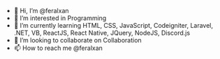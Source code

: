 - 👋 Hi, I’m @feralxan
- 👀 I’m interested in Programming
- 🌱 I’m currently learning HTML, CSS, JavaScript, Codeigniter, Laravel, .NET, VB, ReactJS, React Native, JQuery, NodeJS, Discord.js
- 💞️ I’m looking to collaborate on Collaboration
- 📫 How to reach me @feralxan

